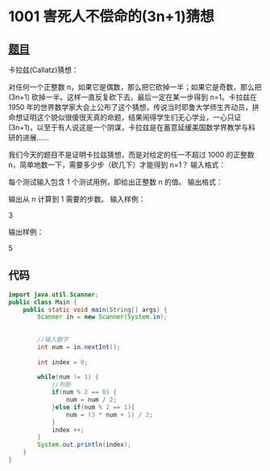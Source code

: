 # 1001 害死人不偿命的(3n+1)猜想

## [题目](https://pintia.cn/problem-sets/994805260223102976/problems/994805325918486528)
卡拉兹(Callatz)猜想：

对任何一个正整数 n，如果它是偶数，那么把它砍掉一半；如果它是奇数，那么把 (3n+1) 砍掉一半。这样一直反复砍下去，最后一定在某一步得到 n=1。卡拉兹在 1950 年的世界数学家大会上公布了这个猜想，传说当时耶鲁大学师生齐动员，拼命想证明这个貌似很傻很天真的命题，结果闹得学生们无心学业，一心只证 (3n+1)，以至于有人说这是一个阴谋，卡拉兹是在蓄意延缓美国数学界教学与科研的进展……

我们今天的题目不是证明卡拉兹猜想，而是对给定的任一不超过 1000 的正整数 n，简单地数一下，需要多少步（砍几下）才能得到 n=1？
输入格式：

每个测试输入包含 1 个测试用例，即给出正整数 n 的值。
输出格式：

输出从 n 计算到 1 需要的步数。
输入样例：

3

输出样例：

5

## 代码
```java
import java.util.Scanner;
public class Main {
	public static void main(String[] args) {
		Scanner in = new Scanner(System.in);
		
	
		//输入数字
		int num = in.nextInt();
		
		int index = 0;
		
		while(num != 1) {
			//判断
			if(num % 2 == 0) {
				num = num / 2;
			}else if(num % 2 == 1){
				num = (3 * num + 1) / 2;
			}
			index ++;
		}		
		System.out.println(index);
	}
}
```
